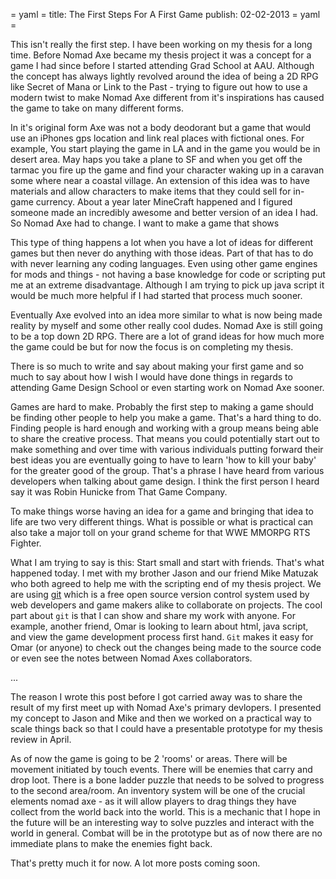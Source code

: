 = yaml =
title: The First Steps For A First Game
publish: 02-02-2013
= yaml =

This isn't really the first step. I have been working on my thesis for a long time. Before Nomad Axe became my thesis project it was a concept for a game I had since before I started attending Grad School at AAU. Although the concept has always lightly revolved around the idea of being a 2D RPG like Secret of Mana or Link to the Past - trying to figure out how to use a modern twist to make Nomad Axe different from it's inspirations has caused the game to take on many different forms. 

In it's original form Axe was not a body deodorant but a game that would use an iPhones gps location and link real places with fictional ones. For example, You start playing the game in LA and in the game you would be in desert area. May haps you take a plane to SF and when you get off the tarmac you fire up the game and find your character waking up in a caravan some where near a coastal village. An extension of this idea was to have materials and allow characters to make items that they could sell for in-game currency. About a year later MineCraft happened and I figured someone made an incredibly awesome and better version of an idea I had. So Nomad Axe had to change. I want to make a game that shows

This type of thing happens a lot when you have a lot of ideas for different games but then never do anything with those ideas. Part of that has to do with never learning any coding languages. Even using other game engines for mods and things - not having a base knowledge for  code or scripting put me at an extreme disadvantage. Although I am trying to pick up java script it would be much more helpful if I had started that process much sooner.

Eventually Axe evolved into an idea more similar to what is now being made reality by myself and some other really cool dudes. Nomad Axe is still going to be a top down 2D RPG. There are a lot of grand ideas for how much more the game could be but for now the focus is on completing my thesis.

There is so much to write and say about making your first game and so much to say about how I wish I would have done things in regards to attending Game Design School or even starting work on Nomad Axe sooner.

Games are hard to make. Probably the first step to making a game should be finding other people to help you make a game. That's a hard thing to do. Finding people is hard enough and working with a group means being able to share the creative process. That means you could potentially start out to make something and over time with various individuals putting forward their best ideas you are eventually going to have to learn 'how to kill your baby' for the greater good of the group. That's a phrase I have heard from various developers when talking about game design. I think the first person I heard say it was Robin Hunicke from That Game Company.

To make things worse having an idea for a game and bringing that idea to life are two very different things. What is possible or what is practical can also take a major toll on your grand scheme for that WWE MMORPG RTS Fighter.

What I am trying to say is this: Start small and start with friends. That's what happened today. I met with my brother Jason and our friend Mike Matuzak who both agreed to help me with the scripting end of my thesis project. We are using [git](http://git-scm.com) which is a free open source version control system used by web developers and game makers alike to collaborate on projects. The cool part about `git` is that I can show and share my work with anyone. For example, another friend, Omar is looking to learn about html, java script, and view the game development process first hand. `Git` makes it easy for Omar (or anyone) to check out the changes being made to the source code or even see the notes between Nomad Axes collaborators.

...

The reason I wrote this post before I got carried away was to share the result of my first meet up with Nomad Axe's primary devlopers. I presented my concept to Jason and Mike and then we worked on a practical way to scale things back so that I could have a presentable prototype for my thesis review in April.

As of now the game is going to be 2 'rooms' or areas. There will be movement initiated by touch events. There will be enemies that carry and drop loot. There is a bone ladder puzzle that needs to be solved to progress to the second area/room. An inventory system will be one of the crucial elements nomad axe - as it will allow players to drag things they have collect from the world back into the world. This is a mechanic that I hope in the future will be an interesting way to solve puzzles and interact with the world in general. Combat will be in the prototype but as of now there are no immediate plans to make the enemies fight back.

That's pretty much it for now. A lot more posts coming soon.
